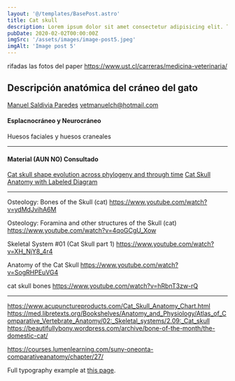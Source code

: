 ```yaml
---
layout: '@/templates/BasePost.astro'
title: Cat skull
description: Lorem ipsum dolor sit amet consectetur adipisicing elit. Tenetur vero esse non molestias eos excepturi.
pubDate: 2020-02-02T00:00:00Z
imgSrc: '/assets/images/image-post5.jpeg'
imgAlt: 'Image post 5'
---
```


rifadas las fotos del paper
https://www.ust.cl/carreras/medicina-veterinaria/

## Descripción anatómica del cráneo del gato

[Manuel Saldivia Paredes](https://enlinea.santotomas.cl/blog-expertos/guia-expertos/manuelsaldivia/)
vetmanuelch@hotmail.com


#### Esplacnocráneo y Neurocráneo

Huesos faciales y huesos craneales


------------

#### Material (AUN NO) Consultado

[]()
[Cat skull shape evolution across phylogeny and through time](https://mambobob-raptorsnest.blogspot.com/2012/07/cat-skull-shape-evolution-across.html)
[Cat Skull Anatomy with Labeled Diagram](https://anatomylearner.com/cat-skull-anatomy/)



---------
Osteology: Bones of the Skull (cat)
https://www.youtube.com/watch?v=ydMdJvihA6M


Osteology: Foramina and other structures of the Skull (cat)
https://www.youtube.com/watch?v=4qoGCgU_Xow


Skeletal System #01 (Cat Skull part 1)
https://www.youtube.com/watch?v=XH_NjY8_4r4


Anatomy of the Cat Skull
https://www.youtube.com/watch?v=SogRHPEuVG4


cat skull bones
https://www.youtube.com/watch?v=hRbnT3zw-rQ

----
https://www.acupunctureproducts.com/Cat_Skull_Anatomy_Chart.html
https://med.libretexts.org/Bookshelves/Anatomy_and_Physiology/Atlas_of_Comparative_Vertebrate_Anatomy/02:_Skeletal_systems/2.09:_Cat_skull
https://beautifullybony.wordpress.com/archive/bone-of-the-month/the-domestic-cat/

https://courses.lumenlearning.com/suny-oneonta-comparativeanatomy/chapter/27/


Full typography example at [this page](./example-post).
